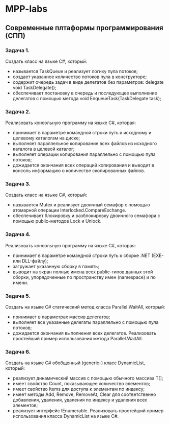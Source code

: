 # MPP-labs
## Современные плтаформы программирования (СПП)

### Задача 1.

Создать класс на языке C#, который: 
  - называется TaskQueue и реализует логику пула потоков;
  - создает указанное количество потоков пула в конструкторе;
  - содержит очередь задач в виде делегатов без параметров:
  delegate void TaskDelegate();
  - обеспечивает постановку в очередь и последующее выполнение делегатов с помощью метода 
  void EnqueueTask(TaskDelegate task);

### Задача 2.

Реализовать консольную программу на языке C#, которая: 
  - принимает в параметре командной строки путь к исходному и целевому каталогам на диске;
  - выполняет параллельное копирование всех файлов из исходного  каталога в целевой каталог;
  - выполняет операции копирования параллельно с помощью пула потоков;
  - дожидается окончания всех операций копирования и выводит в консоль информацию о количестве скопированных файлов.

### Задача 3.

Создать класс на языке C#, который: 
  - называется Mutex и реализует двоичный семафор с помощью атомарной операции Interlocked.CompareExchange. 
  - обеспечивает блокировку и разблокировку двоичного семафора с помощью public-методов Lock и Unlock.

### Задача 4.

Реализовать консольную программу на языке C#, которая: 
  - принимает в параметре командной строки путь к сборке .NET (EXE- или DLL-файлу);
  - загружает указанную сборку в память;
  - выводит на экран полные имена всех public-типов данных этой сборки, упорядоченные по пространству имен (namespace) и по имени.

### Задача 5.

Создать на языке C# статический метод класса Parallel.WaitAll, который: 
  - принимает в параметрах массив делегатов;
  - выполняет все указанные делегаты параллельно с помощью пула потоков;
  - дожидается окончания выполнения всех делегатов.
  Реализовать простейший пример использования метода Parallel.WaitAll.

### Задача 6.

Создать на языке C# обобщенный (generic-) класс DynamicList<T>, который:
  - реализует динамический массив с помощью обычного массива T[];
  - имеет свойство Count, показывающее количество элементов; 
  - имеет свойство Items для доступа к элементам по индексу; 
  - имеет методы Add, Remove, RemoveAt, Clear для соответственно добавления, удаления, удаления по индексу и удаления всех элементов;
  - реализует интерфейс IEnumerable<T>.
  Реализовать простейший пример использования класса DynamicList<T> на языке C#.

